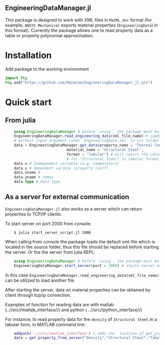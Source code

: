 ## EngineeringDataManager.jl

This package is designed to work with XML files in `MatML_doc` format (for example,  `ANSYS Mechanical` exports material properties (`EngineeringData`)  in this format). Currently the package allows one to read property data as a table or property polynomial approximation.

# Installation

Add package to the working environment 

```julia
import Pkg
Pkg.add("https://github.com/Manarom/EngineeringDataManager.jl.git")
```
# Quick start

## From julia

```julia
    using EngineeringDataManager # before `using`, the package must be added to the working environment 
    EngineeringDataManager.read_engineering_data(xml_file_name) # Loads all content of `xml_file_name` in memory
    # without input argument reads `EngineeringData.xml` in src folder
    data = EngineeringDataManager.get_data(property_name = "Thermal Conductivity",
                            material_name = "Structural Steel",
                            format = "Tabular") # will return the content of data for "Thermal Conductivity"
                            # for "Structural Steel" in tabular format (Polynomial is also possible)
    data.x # independent variable (e.g. temperature)
    data.y # dependent varible (property iself)
    data.xname # 
    data.yname # names
    data.type # data type
```

## As a server for external communication

`EngineeringDataManager.jl` also works as a server which can return properties to TCP/IP clients.

To start server on port 2000 from console.
```console
    $ julia start_server_script.jl 2000 
```
When calling from console the package loads the default xml-file which is located in the source folder, thus this file should be replaced before starting the server. Or the the server from julia REPL:

```julia
    using EngineeringDataManager # before `using`, the package must be added to the working environment 
    EngineeringDataManager.start_server(port = 2000) # starts server on local host
```
In this case `EngineeringDataManager.read_engineering_data(xml_file_name)`  can be utilized to load another file.

After starting the server, data on material properties can be obtained by client through tcp/ip connection.

Examples of function for reading data are with matlab (..//src//matlab_interface//) and python ( ..//src//python_interface//)

For instance, to read property data for the `density` of `Structural Steel` in a tabular form, in MATLAB command line:
``` MATLAB
    addpath('.//src//matlab_interface') % adds the  location of get_property_from_server function to the MATLAB path  
    data = get_property_from_server("Density","Structural Steel","Tabular") % returns struct with properties
```


